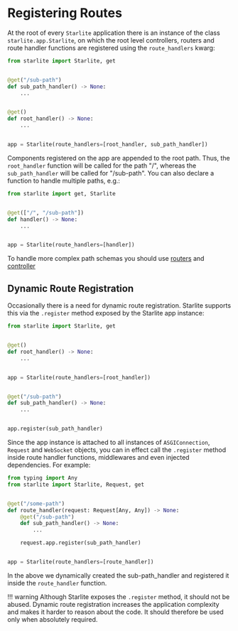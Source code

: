 # Registering Routes

At the root of every `Starlite` application there is an instance of the class `starlite.app.Starlite`, on which the root
level controllers, routers and route handler functions are registered using the `route_handlers` kwarg:

```python
from starlite import Starlite, get


@get("/sub-path")
def sub_path_handler() -> None:
    ...


@get()
def root_handler() -> None:
    ...


app = Starlite(route_handlers=[root_handler, sub_path_handler])
```

Components registered on the app are appended to the root path. Thus, the `root_handler` function will be called for the
path "/", whereas the `sub_path_handler` will be called for "/sub-path". You can also declare a function to handle
multiple paths, e.g.:

```python
from starlite import get, Starlite


@get(["/", "/sub-path"])
def handler() -> None:
    ...


app = Starlite(route_handlers=[handler])
```

To handle more complex path schemas you should use [routers](./2-routers.md) and [controller](./3-controllers.md)

## Dynamic Route Registration

Occasionally there is a need for dynamic route registration. Starlite supports this via the `.register` method exposed
by the Starlite app instance:

```python
from starlite import Starlite, get


@get()
def root_handler() -> None:
    ...


app = Starlite(route_handlers=[root_handler])


@get("/sub-path")
def sub_path_handler() -> None:
    ...


app.register(sub_path_handler)
```

Since the app instance is attached to all instances of `ASGIConnection`, `Request` and `WebSocket` objects, you can in
effect call the `.register` method inside route handler functions, middlewares and even injected dependencies. For example:

```python
from typing import Any
from starlite import Starlite, Request, get


@get("/some-path")
def route_handler(request: Request[Any, Any]) -> None:
    @get("/sub-path")
    def sub_path_handler() -> None:
        ...

    request.app.register(sub_path_handler)


app = Starlite(route_handlers=[route_handler])
```

In the above we dynamically created the sub-path_handler and registered it inside the `route_handler` function.

!!! warning
    Although Starlite exposes the `.register` method, it should not be abused. Dynamic route registration increases the
    application complexity and makes it harder to reason about the code. It should therefore be used only when
    absolutely required.
